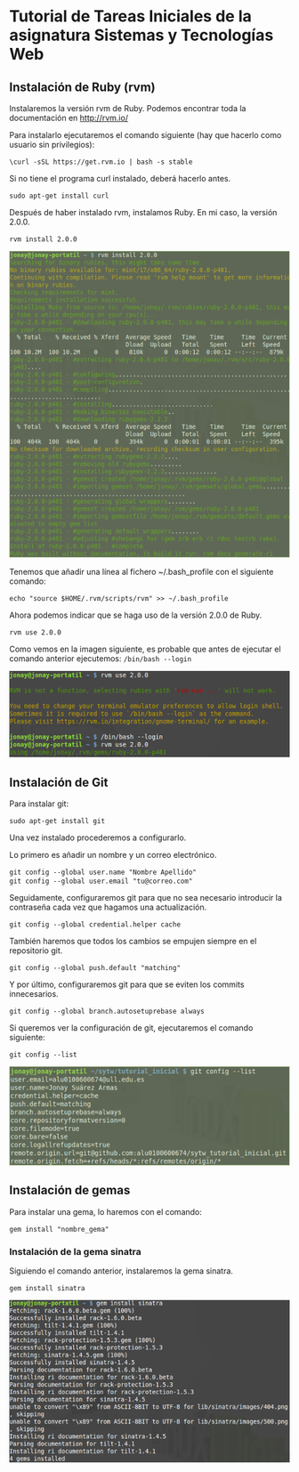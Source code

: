 # Tutorial de Tareas Iniciales de la asignatura Sistemas y Tecnologías Web

## Instalación de Ruby (rvm)
Instalaremos la versión rvm de Ruby. Podemos encontrar toda la documentación en http://rvm.io/

Para instalarlo ejecutaremos el comando siguiente (hay que hacerlo como usuario sin privilegios):
~~~
\curl -sSL https://get.rvm.io | bash -s stable
~~~

Si no tiene el programa curl instalado, deberá hacerlo antes.
~~~
sudo apt-get install curl
~~~

Después de haber instalado rvm, instalamos Ruby. En mi caso, la versión 2.0.0.
~~~
rvm install 2.0.0
~~~

![Instalación Ruby](images/rvm200.png "Instalación de la versión de Ruby 2.0.0")

Tenemos que añadir una línea al fichero ~/.bash_profile con el siguiente comando:
~~~
echo "source $HOME/.rvm/scripts/rvm" >> ~/.bash_profile
~~~

Ahora podemos indicar que se haga uso de la versión 2.0.0 de Ruby.
~~~
rvm use 2.0.0
~~~

Como vemos en la imagen siguiente, es probable que antes de ejecutar el comando anterior ejecutemos: `/bin/bash --login`

![rvm use](images/rvm_use.png "Configurar el uso de la versión 2.0.0")



## Instalación de Git
Para instalar git:
~~~
sudo apt-get install git
~~~

Una vez instalado procederemos a configurarlo.

Lo primero es añadir un nombre y un correo electrónico.
~~~
git config --global user.name "Nombre Apellido"
git config --global user.email "tu@correo.com"
~~~

Seguidamente, configuraremos git para que no sea necesario introducir la contraseña cada vez que hagamos una actualización.
~~~
git config --global credential.helper cache
~~~

También haremos que todos los cambios se empujen siempre en el repositorio git.
~~~
git config --global push.default "matching"
~~~

Y por último, configuraremos git para que se eviten los commits innecesarios.
~~~
git config --global branch.autosetuprebase always
~~~

Si queremos ver la configuración de git, ejecutaremos el comando siguiente:
~~~
git config --list
~~~

![Ejemplo](images/git_config.png "Ejemplo de configuración de Git")



## Instalación de gemas
Para instalar una gema, lo haremos con el comando:
~~~
gem install "nombre_gema"
~~~

### Instalación de la gema sinatra
Siguiendo el comando anterior, instalaremos la gema sinatra.
~~~
gem install sinatra
~~~

![Sinatra](images/sinatra.png "Instalación de la gema sinatra")

